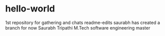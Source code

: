 # hello-world
1st repository for gathering and  chats
 readme-edits
saurabh has created a branch for now
Saurabh Tripathi M.Tech software engineering
 master

